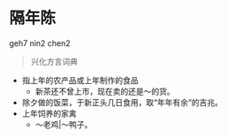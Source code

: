 # 隔年陈
geh7 nin2 chen2
> 兴化方言词典
- 指上年的农产品或上年制作的食品
  - 新茶还不曾上市，现在卖的还是～的货。
- 除夕做的饭菜，于新正头几日食用，取“年年有余”的吉兆。
- 上年饲养的家禽
  - ～老鸡|～鸭子。
